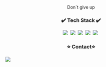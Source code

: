 <p align='center'>Don`t give up</p>
<h3 align='center'>✔️ Tech Stack ✔️</h3> 
<p align="center">
<img src="https://img.shields.io/badge/-JavaScript-F7DF1E?style=flat-square&logo=JavaScript&logoColor=black" />&nbsp
<img src="https://img.shields.io/badge/-React-61DAFB?style=flat-square&logo=React&logoColor=black" />&nbsp
<img src="https://img.shields.io/badge/-Nodejs-339933?style=flat-square&logo=Node.js&logoColor=black" />&nbsp
<img src="https://img.shields.io/badge/-Express-000000?style=flat-square&logo=Express&logoColor=white" />&nbsp
<img src="https://img.shields.io/badge/-MySQL-4479A1?style=flat-square&logo=MySQL&logoColor=black" />&nbsp
</P>

<h3 align='center'>⭐️ Contact⭐️️️</h3>


<a href="https://instagram.com/sungstonemin" style="align: center;">
    <img 
        src="http://img.shields.io/badge/-Instagram-white?style=flat&logo=Instagram&link=https://instagram.com/sungstonemin"
        style="height : auto; margin-left : 10px; margin-right : 10px;"/>
</a>

